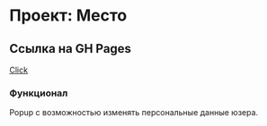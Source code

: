 # Проект: Место

## Ссылка на GH Pages

[Click](https://am-avraam.github.io/mesto/ 'Come on')

### Функционал

Popup с возможностью изменять персональные данные юзера.
